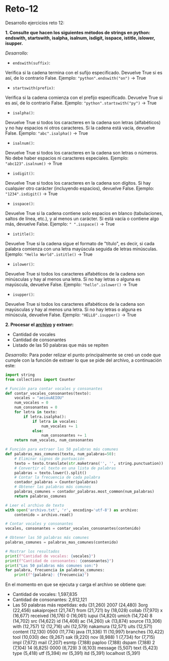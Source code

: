 # Reto-12

Desarrollo ejercicios reto 12:

**1. Consulte que hacen los siguientes métodos de strings en python: endswith, startswith, isalpha, isalnum, isdigit, isspace, istitle, islower, isupper.**

*Desarrollo:*

- `endswith(suffix)`:

Verifica si la cadena termina con el sufijo especificado. Devuelve True si es así, de lo contrario False.
Ejemplo: `"python".endswith("on")` → True

- `startswith(prefix)`:

Verifica si la cadena comienza con el prefijo especificado. Devuelve True si es así, de lo contrario False.
Ejemplo: `"python".startswith("py")` → True

- `isalpha()`:

Devuelve True si todos los caracteres en la cadena son letras (alfabéticos) y no hay espacios ni otros caracteres. Si la cadena está vacía, devuelve False.
Ejemplo: `"abc".isalpha()` → True

- `isalnum()`:

Devuelve True si todos los caracteres en la cadena son letras o números. No debe haber espacios ni caracteres especiales.
Ejemplo: `"abc123".isalnum()` → True

- `isdigit()`:

Devuelve True si todos los caracteres en la cadena son dígitos. Si hay cualquier otro carácter (incluyendo espacios), devuelve False.
Ejemplo: `"1234".isdigit()` → True

- `isspace()`:

Devuelve True si la cadena contiene solo espacios en blanco (tabulaciones, saltos de línea, etc.), y al menos un carácter. Si está vacía o contiene algo más, devuelve False.
Ejemplo: `" ".isspace()` → True

- `istitle()`:

Devuelve True si la cadena sigue el formato de "título", es decir, si cada palabra comienza con una letra mayúscula seguida de letras minúsculas.
Ejemplo: `"Hello World".istitle()` → True

- `islower()`:

Devuelve True si todos los caracteres alfabéticos de la cadena son minúsculas y hay al menos una letra. Si no hay letras o alguna es mayúscula, devuelve False.
Ejemplo: `"hello".islower()` → True

- `isupper()`:

Devuelve True si todos los caracteres alfabéticos de la cadena son mayúsculas y hay al menos una letra. Si no hay letras o alguna es minúscula, devuelve False.
Ejemplo: `"HELLO".isupper()` → True

**2. Procesar el  <a href="https://www.py4e.com/code3/mbox.txt">archivo</a> y extraer:**

- Cantidad de vocales
- Cantidad de consonantes
- Listado de las 50 palabras que más se repiten

*Desarrollo:*
Para poder relizar el punto principalmente se creó un code que cumple con la función de extraer lo que se pide del archivo, a continuación este:

```python
import string
from collections import Counter

# Función para contar vocales y consonantes
def contar_vocales_consonantes(texto):
    vocales = "aeiouAEIOU"
    num_vocales = 0
    num_consonantes = 0
    for letra in texto:
        if letra.isalpha():
            if letra in vocales:
                num_vocales += 1
            else:
                num_consonantes += 1
    return num_vocales, num_consonantes

# Función para extraer las 50 palabras más comunes
def palabras_mas_comunes(texto, num_palabras=50):
    # Eliminar signos de puntuación
    texto = texto.translate(str.maketrans('', '', string.punctuation))
    # Convertir el texto en una lista de palabras
    palabras = texto.lower().split()
    # Contar la frecuencia de cada palabra
    contador_palabras = Counter(palabras)
    # Obtener las palabras más comunes
    palabras_comunes = contador_palabras.most_common(num_palabras)
    return palabras_comunes

# Leer el archivo de texto
with open('archivo.txt', 'r', encoding='utf-8') as archivo:
    contenido = archivo.read()

# Contar vocales y consonantes
vocales, consonantes = contar_vocales_consonantes(contenido)

# Obtener las 50 palabras más comunes
palabras_comunes = palabras_mas_comunes(contenido)

# Mostrar los resultados
print(f"Cantidad de vocales: {vocales}")
print(f"Cantidad de consonantes: {consonantes}")
print("Las 50 palabras más comunes son:")
for palabra, frecuencia in palabras_comunes:
    print(f"{palabra}: {frecuencia}")
```
En el momento en que se ejecuta y carga el archivo se obtiene que:
- Cantidad de vocales: 1,597,835
- Cantidad de consonantes: 2,612,121
- Las 50 palabras más repetidas:
edu (31,260)
2007 (24,480)
3org (22,456)
sakaiproject (21,747)
from (21,721)
by (18,028)
collab (17,970)
x (16,677)
received (16,176)
0 (16,061)
iupui (14,820)
umich (14,724)
8 (14,702)
src (14,622)
id (14,408)
ac (14,260)
uk (13,874)
source (13,306)
with (12,757)
12 (12,716)
uhi (12,579)
nakamura (12,571)
uits (12,571)
content (12,130)
0500 (11,774)
java (11,336)
11 (10,997)
branches (10,422)
tool (10,030)
dec (9,267)
sak (9,220)
nov (8,988)
1 (7,734)
for (7,715)
impl (7,672)
mail (7,207)
esmtp (7,188)
paploo (7,188)
dspam (7,188)
2 (7,104)
14 (6,825)
0000 (6,729)
3 (6,103)
message (5,507)
text (5,423)
type (5,418)
utf (5,394)
mr (5,391)
itd (5,391)
localhost (5,391)

